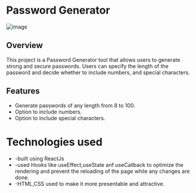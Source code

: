 # Password Generator
![image](https://github.com/user-attachments/assets/a6a48002-b47f-441e-9a71-e6424804c672)

## Overview

This project is a Password Generator tool that allows users to generate strong and secure passwords. Users can specify the length of the password and decide whether to include numbers,  and special characters.

## Features

- Generate passwords of any length from 8 to 100.
- Option to include numbers.
- Option to include special characters.

# Technologies used
<ul type="filledcircle">
 <li>-built using ReactJs</li>
<li>-used Hooks like useEffect,useState anf useCallback to optimize the rendering and prevent the reloading of the page while any changes are done.</li>
<li>-HTML,CSS used to make it more presentable and attractive.</li>
</ul>

